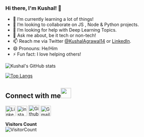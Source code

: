 ### Hi there, I'm Kushal! 👋

<!--
**kushal98/kushal98** is a ✨ _special_ ✨ repository because its `README.md` (this file) appears on your GitHub profile.
- 🔭 I’m currently working on ...
-->


- 🌱 I’m currently learning a lot of things!
- 👯 I’m looking to collaborate on JS , Node & Python projects.
- 🤔 I’m looking for help with Deep Learning Topics.
- 💬 Ask me about, be it tech or non-tech!
- 📫 Reach me via Twitter [@KushalAgrawal14](https://twitter.com/KushalAgrawal14) or [LinkedIn](https://www.linkedin.com/in/kushal-agrawal-a6a0b5127/).
- 😄 Pronouns: He/Him
- ⚡ Fun fact: I love helping others!

![Kushal's GitHub stats](https://github-readme-stats.vercel.app/api?username=kushal98&show_icons=true&title_color=fff&icon_color=79ff97&text_color=9f9f9f&bg_color=151515)

[![Top Langs](https://github-readme-stats.vercel.app/api/top-langs/?username=kushal98&show_icons=true&title_color=fff&icon_color=79ff97&text_color=9f9f9f&bg_color=151515)](https://github.com/kushal98?tab=repositories)

<h2>
Connect with me<img src="https://github.com/TheDudeThatCode/TheDudeThatCode/blob/master/Assets/Handshake.gif" height="32px">
</h2>

 [<img src="https://github.com/TheDudeThatCode/TheDudeThatCode/blob/master/Assets/Linkedin.svg" alt="Linkedin Logo" width="32">](https://www.linkedin.com/in/kushal-agrawal-a6a0b5127/)   [<img src="https://github.com/TheDudeThatCode/TheDudeThatCode/blob/master/Assets/Instagram.svg" alt="instagram logo" width="32">](https://www.instagram.com/kagrawal61/) [<img src="https://cdn.svgporn.com/logos/github-icon.svg" alt="Github logo" width="34">](https://github.com/kushal98) [<img src="https://github.com/TheDudeThatCode/TheDudeThatCode/blob/master/Assets/Gmail.svg" alt="Gmail logo" height="32">](mailto:kagrawal61@gmail.com)




**Visitors Count**  
![VisitorCount](https://profile-counter.glitch.me/{kushal98}/count.svg)


